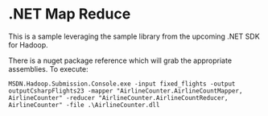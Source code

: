 .NET Map Reduce
===========================

This is a sample leveraging the sample library from the upcoming .NET SDK for Hadoop.  

There is a nuget package reference which will grab the appropriate assemblies.  To execute:

	MSDN.Hadoop.Submission.Console.exe -input fixed_flights -output outputCsharpFlights23 -mapper "AirlineCounter.AirlineCountMapper, AirlineCounter" -reducer "AirlineCounter.AirlineCountReducer, AirlineCounter" -file .\AirlineCounter.dll